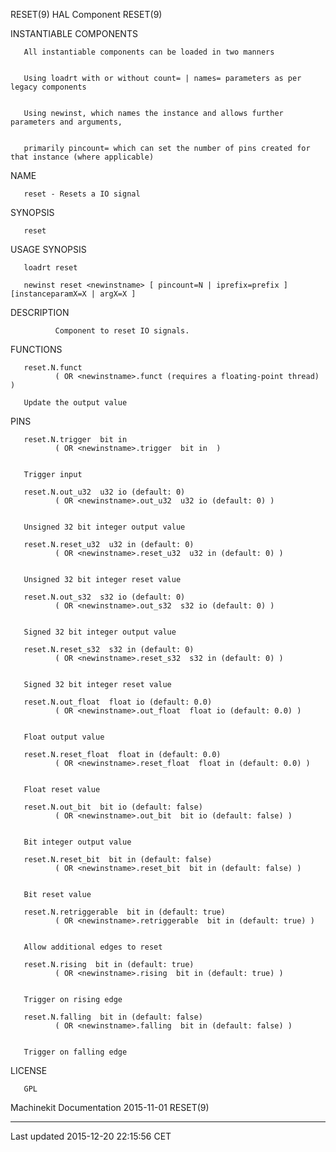 RESET(9) HAL Component RESET(9)

INSTANTIABLE COMPONENTS

       All instantiable components can be loaded in two manners


       Using loadrt with or without count= | names= parameters as per legacy components


       Using newinst, which names the instance and allows further parameters and arguments,


       primarily pincount= which can set the number of pins created for that instance (where applicable)

NAME

       reset - Resets a IO signal

SYNOPSIS

       reset

USAGE SYNOPSIS

       loadrt reset

       newinst reset <newinstname> [ pincount=N | iprefix=prefix ] [instanceparamX=X | argX=X ]

DESCRIPTION

              Component to reset IO signals.

FUNCTIONS

       reset.N.funct
              ( OR <newinstname>.funct (requires a floating-point thread) )

       Update the output value

PINS

       reset.N.trigger  bit in
              ( OR <newinstname>.trigger  bit in  )


       Trigger input

       reset.N.out_u32  u32 io (default: 0)
              ( OR <newinstname>.out_u32  u32 io (default: 0) )


       Unsigned 32 bit integer output value

       reset.N.reset_u32  u32 in (default: 0)
              ( OR <newinstname>.reset_u32  u32 in (default: 0) )


       Unsigned 32 bit integer reset value

       reset.N.out_s32  s32 io (default: 0)
              ( OR <newinstname>.out_s32  s32 io (default: 0) )


       Signed 32 bit integer output value

       reset.N.reset_s32  s32 in (default: 0)
              ( OR <newinstname>.reset_s32  s32 in (default: 0) )


       Signed 32 bit integer reset value

       reset.N.out_float  float io (default: 0.0)
              ( OR <newinstname>.out_float  float io (default: 0.0) )


       Float output value

       reset.N.reset_float  float in (default: 0.0)
              ( OR <newinstname>.reset_float  float in (default: 0.0) )


       Float reset value

       reset.N.out_bit  bit io (default: false)
              ( OR <newinstname>.out_bit  bit io (default: false) )


       Bit integer output value

       reset.N.reset_bit  bit in (default: false)
              ( OR <newinstname>.reset_bit  bit in (default: false) )


       Bit reset value

       reset.N.retriggerable  bit in (default: true)
              ( OR <newinstname>.retriggerable  bit in (default: true) )


       Allow additional edges to reset

       reset.N.rising  bit in (default: true)
              ( OR <newinstname>.rising  bit in (default: true) )


       Trigger on rising edge

       reset.N.falling  bit in (default: false)
              ( OR <newinstname>.falling  bit in (default: false) )


       Trigger on falling edge

LICENSE

       GPL

Machinekit Documentation 2015-11-01 RESET(9)

------------------------------------------------------------------------

Last updated 2015-12-20 22:15:56 CET


